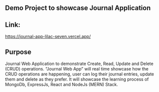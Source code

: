 ## Demo Project to showcase Journal Application

## Link:

https://journal-app-lilac-seven.vercel.app/

## Purpose

Journal Web Application to demonstrate Create, Read, Update and Delete (CRUD) operations. “Journal Web App” will real time showcase how the CRUD operations are happening, user can log their journal entries, update them and delete as they prefer. It will showcase the learning process of MongoDb, ExpressJs, React and NodeJs (MERN) Stack.
